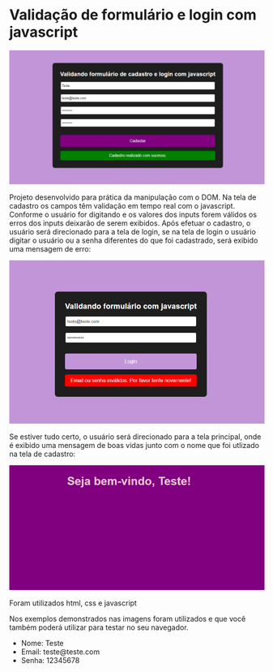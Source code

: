 <h1>Validação de formulário e login com javascript</h1>

<img src="/img/telaCadastro.png">

<p>Projeto desenvolvido para prática da manipulação com o DOM. Na tela de cadastro os campos têm validação em tempo real com o javascript. Conforme o usuário for digitando e os valores dos inputs forem válidos os erros dos inputs deixarão de serem exibidos. Após efetuar o cadastro, o usuário será direcionado para a tela de login, se na tela de login o usuário digitar o usuário ou a senha diferentes do que foi cadastrado, será exibido uma mensagem de erro:</p>

<img src="/img/telaLogin.png">

<p>Se estiver tudo certo, o usuário será direcionado para a tela principal, onde é exibido uma mensagem de boas vidas junto com o nome que foi utlizado na tela de cadastro:</p>

<img src="/img/paginaPrincipalLogin.png">

<p>Foram utilizados html, css e javascript</p>

<p>Nos exemplos demonstrados nas imagens foram utilizados e que você também poderá utilizar para testar no seu navegador.</p>

<ul>
    <li>Nome: Teste</li>
    <li>Email: teste@teste.com</li>
    <li>Senha: 12345678</li>
</ul>
